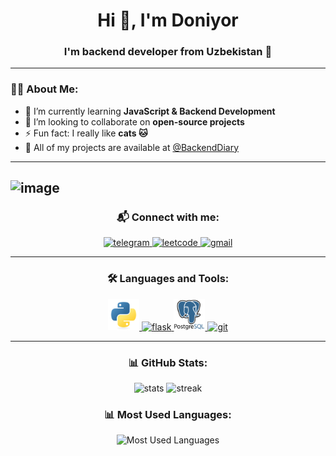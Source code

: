 <!-- Profil README.md -->

<h1 align="center">Hi 👋, I'm Doniyor</h1>
<h3 align="center">I'm backend developer from Uzbekistan 🚀</h3>

---

### 👨‍💻 About Me:
- 🌱 I’m currently learning **JavaScript & Backend Development**
- 👯 I’m looking to collaborate on **open-source projects**
- ⚡ Fun fact: I really like **cats 🐱**
- 📂 All of my projects are available at [@BackendDiary](https://t.me/backenddiary)

---
![image](https://media1.giphy.com/media/v1.Y2lkPTc5MGI3NjExNXc4dGRsZWlrYWYwbTduMjRxczc1MjdyNGJyc28xY2lqYjJjbzZhdiZlcD12MV9pbnRlcm5hbF9naWZfYnlfaWQmY3Q9Zw/ZgPfimuPbKymTaSpAl/giphy.gif)
---

<h3 align="center">📬 Connect with me:</h3>
<p align="center">
<a href="https://t.me/Bookmakerr" target="blank">
  <img src="https://cdn-icons-png.flaticon.com/512/2111/2111646.png" alt="telegram" width="40" height="40"/>
</a>
<a href="https://leetcode.com/Doni0806" target="blank">
  <img src="https://upload.wikimedia.org/wikipedia/commons/1/19/LeetCode_logo_black.png" alt="leetcode" width="40" height="40"/>
</a>
<a href="mailto:donyor6hamidov25@gmail.com" target="blank">
  <img src="https://cdn-icons-png.flaticon.com/512/732/732200.png" alt="gmail" width="40" height="40"/>
</a>
</p>

---

<h3 align="center">🛠 Languages and Tools:</h3>
<p align="center"> 
  <a href="https://www.python.org" target="_blank" rel="noreferrer"> 
    <img src="https://raw.githubusercontent.com/devicons/devicon/master/icons/python/python-original.svg" alt="python" width="50" height="50"/> 
  </a>
  <a href="https://flask.palletsprojects.com/" target="_blank" rel="noreferrer"> 
    <img src="https://www.vectorlogo.zone/logos/pocoo_flask/pocoo_flask-icon.svg" alt="flask" width="50" height="50"/> 
  </a>
  <a href="https://www.postgresql.org" target="_blank" rel="noreferrer"> 
    <img src="https://raw.githubusercontent.com/devicons/devicon/master/icons/postgresql/postgresql-original-wordmark.svg" alt="postgresql" width="50" height="50"/> 
  </a>
  <a href="https://git-scm.com/" target="_blank" rel="noreferrer"> 
    <img src="https://www.vectorlogo.zone/logos/git-scm/git-scm-icon.svg" alt="git" width="50" height="50"/> 
  </a>
</p>

---
<h3 align="center">📊 GitHub Stats:</h3>
<p align="center">
  <img src="https://github-readme-stats.vercel.app/api?username=Doniyor-Khamidov&show_icons=true&theme=tokyonight" alt="stats" height="180"/>
  <img src="https://github-readme-streak-stats.herokuapp.com/?user=Doniyor-Khamidov&theme=tokyonight" alt="streak" height="180"/>
</p>
<h3 align="center">📊 Most Used Languages:</h3>
<p align="center">
  <img src="https://github-readme-stats.vercel.app/api/top-langs/?username=Doniyor-Khamidov&layout=compact&theme=tokyonight" alt="Most Used Languages" height="180"/>
</p>

